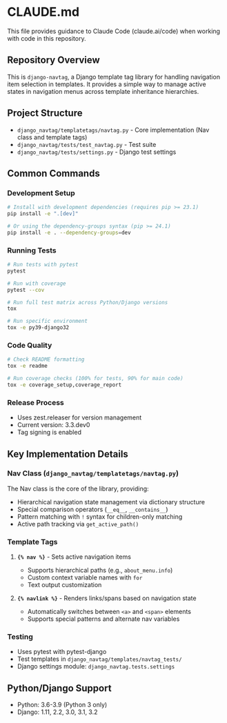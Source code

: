 # CLAUDE.md

This file provides guidance to Claude Code (claude.ai/code) when working with code in this repository.

## Repository Overview

This is `django-navtag`, a Django template tag library for handling navigation item selection in templates. It provides a simple way to manage active states in navigation menus across template inheritance hierarchies.

## Project Structure

- `django_navtag/templatetags/navtag.py` - Core implementation (Nav class and template tags)
- `django_navtag/tests/test_navtag.py` - Test suite
- `django_navtag/tests/settings.py` - Django test settings

## Common Commands

### Development Setup
```bash
# Install with development dependencies (requires pip >= 23.1)
pip install -e ".[dev]"

# Or using the dependency-groups syntax (pip >= 24.1)
pip install -e . --dependency-groups=dev
```

### Running Tests
```bash
# Run tests with pytest
pytest

# Run with coverage
pytest --cov

# Run full test matrix across Python/Django versions
tox

# Run specific environment
tox -e py39-django32
```

### Code Quality
```bash
# Check README formatting
tox -e readme

# Run coverage checks (100% for tests, 90% for main code)
tox -e coverage_setup,coverage_report
```

### Release Process
- Uses zest.releaser for version management
- Current version: 3.3.dev0
- Tag signing is enabled

## Key Implementation Details

### Nav Class (`django_navtag/templatetags/navtag.py`)
The Nav class is the core of the library, providing:
- Hierarchical navigation state management via dictionary structure
- Special comparison operators (`__eq__`, `__contains__`)
- Pattern matching with `!` syntax for children-only matching
- Active path tracking via `get_active_path()`

### Template Tags
1. **`{% nav %}`** - Sets active navigation items
   - Supports hierarchical paths (e.g., `about_menu.info`)
   - Custom context variable names with `for`
   - Text output customization
   
2. **`{% navlink %}`** - Renders links/spans based on navigation state
   - Automatically switches between `<a>` and `<span>` elements
   - Supports special patterns and alternate nav variables

### Testing
- Uses pytest with pytest-django
- Test templates in `django_navtag/templates/navtag_tests/`
- Django settings module: `django_navtag.tests.settings`

## Python/Django Support
- Python: 3.6-3.9 (Python 3 only)
- Django: 1.11, 2.2, 3.0, 3.1, 3.2